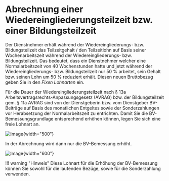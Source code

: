# Abrechnung einer Wiedereingliederungsteilzeit bzw. einer Bildungsteilzeit 

Der Dienstnehmer erhält während der Wiedereingliederungs- bzw. Bildungsteilzeit das Teilzeitgehalt / den Teilzeitlohn auf Basis seiner Wochenarbeitszeit während der Wiedereingliederungs- bzw. Bildungsteilzeit. Das bedeutet, dass ein Dienstnehmer welcher eine Normalarbeitszeit von 40 Wochenstunden hatte und jetzt während der Wiedereingliederungs- bzw. Bildungsteilzeit nur 50 % arbeitet, sein Gehalt bzw. seinen Lohn um 50 % reduziert erhält. Diesen neuen Bruttobezug geben Sie in den *Fixen Lohnarten* ein.

Für die Dauer der Wiedereingliederungsteilzeit nach § 13a Arbeitsvertragsrechts-Anpassungsgesetz (AVRAG) bzw. der Bildungsteilzeit gem. § 11a AVRAG sind von der Dienstgeberin bzw. vom Dienstgeber BV-Beiträge auf Basis des monatlichen Entgeltes sowie der Sonderzahlungen vor Herabsetzung der Normalarbeitszeit zu entrichten. Damit Sie die BV-Bemessungsgrundlage entsprechend erhöhen können, legen Sie sich eine freie Lohnart an.

![Image](<img/image523.png>){width="500"}

In der Abrechnung wird dann nur die BV-Bemessung erhöht.

![Image](<img/image524.png>){width="600"}

!!! warning "Hinweis"
    Diese Lohnart für die Erhöhung der BV-Bemessung können Sie sowohl für die laufenden Bezüge, sowie für die Sonderzahlung verwenden.